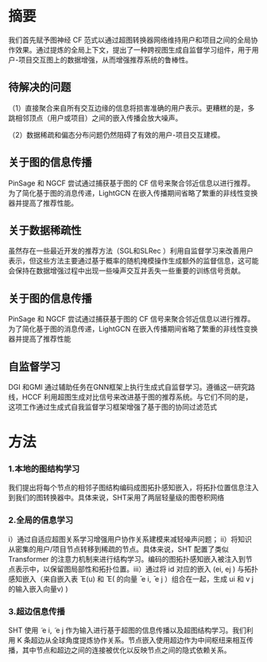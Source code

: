 # 摘要

我们首先赋予图神经 CF 范式以通过超图转换器网络维持用户和项目之间的全局协作效果。通过提炼的全局上下文，提出了一种跨视图生成自监督学习组件，用于用户-项目交互图上的数据增强，从而增强推荐系统的鲁棒性。



## 待解决的问题

（1）直接聚合来自所有交互边缘的信息将损害准确的用户表示。更糟糕的是，多跳相邻顶点（用户或项目）之间的嵌入传播会放大噪声。

（2）数据稀疏和偏态分布问题仍然阻碍了有效的用户-项目交互建模。

## 关于图的信息传播

PinSage 和 NGCF 尝试通过捕获基于图的 CF 信号来聚合邻近信息以进行推荐。为了简化基于图的消息传递，LightGCN 在嵌入传播期间省略了繁重的非线性变换器并提高了推荐性能。

## 关于数据稀疏性

虽然存在一些最近开发的推荐方法（SGL和SLRec ）利用自监督学习来改善用户表示，但这些方法主要通过基于概率的随机掩模操作生成额外的监督信息，这可能会保持在数据增强过程中出现一些噪声交互并丢失一些重要的训练信号贡献。

## 关于图的信息传播

PinSage 和 NGCF 尝试通过捕获基于图的 CF 信号来聚合邻近信息以进行推荐。为了简化基于图的消息传递，LightGCN 在嵌入传播期间省略了繁重的非线性变换器并提高了推荐性能

## 自监督学习

DGI 和GMI 通过辅助任务在GNN框架上执行生成式自监督学习。遵循这一研究路线，HCCF  利用超图生成对比信号来改进基于图的推荐系统。与它们不同的是，这项工作通过生成式自我监督学习框架增强了基于图的协同过滤范式

# 方法

### 1.本地的图结构学习

我们提出将每个节点的相邻子图结构编码成图拓扑感知嵌入，将拓扑位置信息注入到我们的图转换器中。具体来说，SHT采用了两层轻量级的图卷积网络

### 2.全局的信息学习

i）通过自适应超图关系学习增强用户协作关系建模来减轻噪声问题； ii）将知识从密集的用户/项目节点转移到稀疏的节点。具体来说，SHT 配置了类似 Transformer 的注意力机制来进行结构学习。编码的图拓扑感知嵌入被注入到节点表示中，以保留图局部性和拓扑位置。iii）通过将 id 对应的嵌入 (ei, ej ) 与拓扑感知嵌入（来自嵌入表 ̄ E(u) 和 ̄ E( 的向量 ̄ e i, ̄ e j ）组合在一起，生成 ui 和 v j 的输入嵌入向量v) ) 

### 3.超边信息传播

SHT 使用 ̃ e i, ̃ e j 作为输入进行基于超图的信息传播以及超图结构学习。我们利用 K 条超边从全球角度提炼协作关系。节点嵌入使用超边作为中间枢纽来相互传播，其中节点和超边之间的连接被优化以反映节点之间的隐式依赖关系。